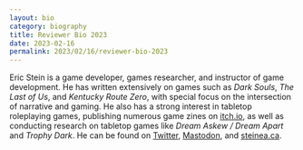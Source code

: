 ```yaml
---
layout: bio
category: biography
title: Reviewer Bio 2023
date: 2023-02-16
permalink: 2023/02/16/reviewer-bio-2023
---
```


Eric Stein is a game developer, games researcher, and instructor of game development. He has written extensively on games such as *Dark Souls*, *The Last of Us*, and *Kentucky Route Zero*, with special focus on the intersection of narrative and gaming. He also has a strong interest in tabletop roleplaying games, publishing numerous game zines on [itch.io](https://vagrantludology.itch.io/), as well as conducting research on tabletop games like *Dream Askew / Dream Apart* and *Trophy Dark*. He can be found on [Twitter](https://twitter.com/steinea), [Mastodon](https://assemblag.es/@steinea), and [steinea.ca](https://www.steinea.ca/).
